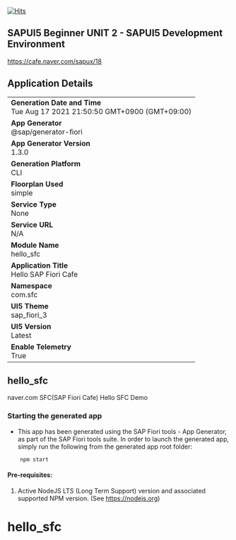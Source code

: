 
[![Hits](https://hits.seeyoufarm.com/api/count/incr/badge.svg?url=https%3A%2F%2Fgithub.com%2FnavercafeSFC%2Fhit-counter&count_bg=%2379C83D&title_bg=%23555555&icon=&icon_color=%23E7E7E7&title=hits&edge_flat=false)](https://hits.seeyoufarm.com)


## SAPUI5 Beginner UNIT 2 - SAPUI5 Development Environment

https://cafe.naver.com/sapux/18
 
## Application Details
|               |
| ------------- |
|**Generation Date and Time**<br>Tue Aug 17 2021 21:50:50 GMT+0900 (GMT+09:00)|
|**App Generator**<br>@sap/generator-fiori|
|**App Generator Version**<br>1.3.0|
|**Generation Platform**<br>CLI|
|**Floorplan Used**<br>simple|
|**Service Type**<br>None|
|**Service URL**<br>N/A
|**Module Name**<br>hello_sfc|
|**Application Title**<br>Hello SAP Fiori Cafe|
|**Namespace**<br>com.sfc|
|**UI5 Theme**<br>sap_fiori_3|
|**UI5 Version**<br>Latest|
|**Enable Telemetry**<br>True|

## hello_sfc

naver.com SFC(SAP Fiori Cafe) Hello SFC Demo

### Starting the generated app

-   This app has been generated using the SAP Fiori tools - App Generator, as part of the SAP Fiori tools suite.  In order to launch the generated app, simply run the following from the generated app root folder:

```
    npm start
```

#### Pre-requisites:

1. Active NodeJS LTS (Long Term Support) version and associated supported NPM version.  (See https://nodejs.org)


# hello_sfc
